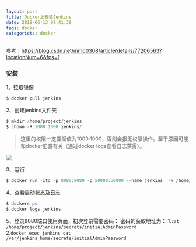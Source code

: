 ```yaml
---
layout: post
title: Docker上安装Jenkins
date: 2018-06-13 09:41:39
tags: docker
categoriets: docker
---
```


参考：https://blog.csdn.net/mmd0308/article/details/77206563?locationNum=6&fps=1

### 安装

1、拉取镜像
```powershell
$ docker pull jenkins
```
2、创建jenkins文件夹
```powershell
$ mkdir /home/project/jenkins
$ chown -R 1000:1000 jenkins/
```
>这里的权限一定要赋值为1000:1000，否则会报无权限操作。至于原因可能和docker配置有关（通过docker logs查看日志获得）。

![](http://p2jr3pegk.bkt.clouddn.com/jenkins01.png)

3、运行
```powershell
$ docker run -itd -p 8080:8080 -p 50000:50000 --name jenkins  -v /home/project/jenkins:/var/jenkins_home jenkins
```

4、查看启动状态及日志
```powershell
$ dockers ps
$ docker logs jenkins
```

5、登录8080端口使用页面，初次登录需要密码：
密码的获取地址为：
1.`cat /home/project/jenkins/secrets/initialAdminPassword`  
2.`docker exec jenkins cat /var/jenkins_home/secrets/initialAdminPassword`

